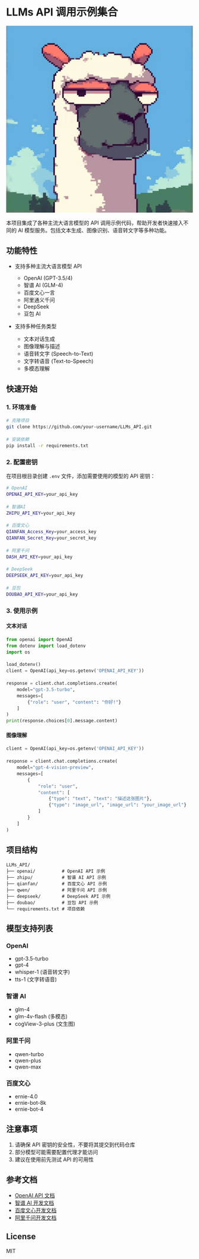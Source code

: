 # LLMs API 调用示例集合

![logo](./assets/mylogo.jpg)

本项目集成了各种主流大语言模型的 API 调用示例代码，帮助开发者快速接入不同的 AI 模型服务。包括文本生成、图像识别、语音转文字等多种功能。

## 功能特性

- 支持多种主流大语言模型 API
  - OpenAI (GPT-3.5/4)
  - 智谱 AI (GLM-4)
  - 百度文心一言
  - 阿里通义千问
  - DeepSeek
  - 豆包 AI
  
- 支持多种任务类型
  - 文本对话生成
  - 图像理解与描述
  - 语音转文字 (Speech-to-Text)
  - 文字转语音 (Text-to-Speech)
  - 多模态理解

## 快速开始

### 1. 环境准备

```bash
# 克隆项目
git clone https://github.com/your-username/LLMs_API.git

# 安装依赖
pip install -r requirements.txt
```

### 2. 配置密钥

在项目根目录创建 `.env` 文件，添加需要使用的模型的 API 密钥：

```bash
# OpenAI
OPENAI_API_KEY=your_api_key

# 智谱AI
ZHIPU_API_KEY=your_api_key

# 百度文心
QIANFAN_Access_Key=your_access_key
QIANFAN_Secret_Key=your_secret_key

# 阿里千问
DASH_API_KEY=your_api_key

# DeepSeek
DEEPSEEK_API_KEY=your_api_key

# 豆包
DOUBAO_API_KEY=your_api_key
```

### 3. 使用示例

#### 文本对话
```python
from openai import OpenAI
from dotenv import load_dotenv
import os

load_dotenv()
client = OpenAI(api_key=os.getenv('OPENAI_API_KEY'))

response = client.chat.completions.create(
    model="gpt-3.5-turbo",
    messages=[
        {"role": "user", "content": "你好!"}
    ]
)
print(response.choices[0].message.content)
```

#### 图像理解
```python
client = OpenAI(api_key=os.getenv('OPENAI_API_KEY'))

response = client.chat.completions.create(
    model="gpt-4-vision-preview",
    messages=[
        {
            "role": "user",
            "content": [
                {"type": "text", "text": "描述这张图片"},
                {"type": "image_url", "image_url": "your_image_url"}
            ]
        }
    ]
)
```

## 项目结构

```
LLMs_API/
├── openai/          # OpenAI API 示例
├── zhipu/           # 智谱 AI API 示例
├── qianfan/         # 百度文心 API 示例
├── qwen/            # 阿里千问 API 示例
├── deepseek/        # DeepSeek API 示例
├── doubao/          # 豆包 API 示例
└── requirements.txt # 项目依赖
```

## 模型支持列表

### OpenAI
- gpt-3.5-turbo
- gpt-4
- whisper-1 (语音转文字)
- tts-1 (文字转语音)

### 智谱 AI
- glm-4
- glm-4v-flash (多模态)
- cogView-3-plus (文生图)

### 阿里千问
- qwen-turbo
- qwen-plus
- qwen-max

### 百度文心
- ernie-4.0
- ernie-bot-8k
- ernie-bot-4

## 注意事项

1. 请确保 API 密钥的安全性，不要将其提交到代码仓库
2. 部分模型可能需要配置代理才能访问
3. 建议在使用前先测试 API 的可用性

## 参考文档

- [OpenAI API 文档](https://platform.openai.com/docs)
- [智谱 AI 开发文档](https://open.bigmodel.cn/dev/api)
- [百度文心开发文档](https://cloud.baidu.com/doc/WENXINWORKSHOP/index.html)
- [阿里千问开发文档](https://help.aliyun.com/document_detail/2400395.html)

## License

MIT